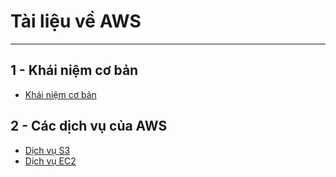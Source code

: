 # Tài liệu về AWS
---
## 1 - Khái niệm cơ bản
- [Khái niệm cơ bản](/Khai-niem-co-ban/readme.md)
## 2 - Các dịch vụ của AWS
- [Dịch vụ S3](/S3/readme.md)
- [Dịch vụ EC2](/EC2/readme.md)